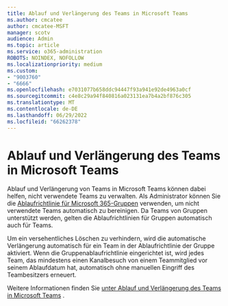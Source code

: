 ```yaml
---
title: Ablauf und Verlängerung des Teams in Microsoft Teams
ms.author: cmcatee
author: cmcatee-MSFT
manager: scotv
audience: Admin
ms.topic: article
ms.service: o365-administration
ROBOTS: NOINDEX, NOFOLLOW
ms.localizationpriority: medium
ms.custom:
- "9003760"
- "6666"
ms.openlocfilehash: e7031077b658ddc94447f93a941e92de4963a0cf
ms.sourcegitcommit: c4e8c29a94f840816a023131ea7b4a2bf876c305
ms.translationtype: MT
ms.contentlocale: de-DE
ms.lasthandoff: 06/29/2022
ms.locfileid: "66262378"
---
```

# <a name="team-expiration-and-renewal-in-microsoft-teams"></a>Ablauf und Verlängerung des Teams in Microsoft Teams

Ablauf und Verlängerung von Teams in Microsoft Teams können dabei helfen, nicht verwendete Teams zu verwalten. Als Administrator können Sie die  [Ablaufrichtlinie für Microsoft 365-Gruppen](https://docs.microsoft.com/microsoft-365/admin/create-groups/office-365-groups-expiration-policy)  verwenden, um nicht verwendete Teams automatisch zu bereinigen. Da Teams von Gruppen unterstützt werden, gelten die Ablaufrichtlinien für Gruppen automatisch auch für Teams.

Um ein versehentliches Löschen zu verhindern, wird die automatische Verlängerung automatisch für ein Team in der Ablaufrichtlinie der Gruppe aktiviert. Wenn die Gruppenablaufrichtlinie eingerichtet ist, wird jedes Team, das mindestens einen Kanalbesuch von einem Teammitglied vor seinem Ablaufdatum hat, automatisch ohne manuellen Eingriff des Teambesitzers erneuert.  

Weitere Informationen finden Sie  [unter Ablauf und Verlängerung des Teams in Microsoft Teams](https://docs.microsoft.com/microsoftteams/team-expiration-renewal)  .
